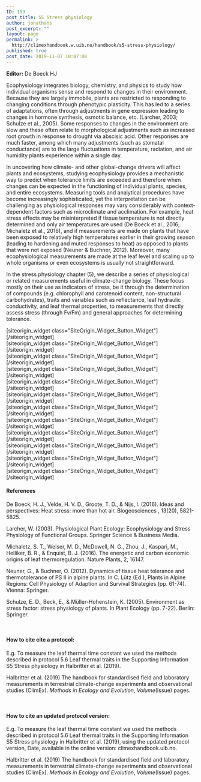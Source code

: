 ```yaml
---
ID: 153
post_title: S5 Stress physiology
author: jonathans
post_excerpt: ""
layout: page
permalink: >
  http://climexhandbook.w.uib.no/handbook/s5-stress-physiology/
published: true
post_date: 2019-11-07 10:07:08
---
```

<div id="pl-153" class="panel-layout"><div id="pg-153-0" class="panel-grid panel-no-style"><div id="pgc-153-0-0" class="panel-grid-cell" data-weight="1"><div id="panel-153-0-0-0" class="so-panel widget widget_sow-editor panel-first-child" data-index="0" data-style="{&quot;background_image_attachment&quot;:false,&quot;background_display&quot;:&quot;tile&quot;}"><div class="so-widget-sow-editor so-widget-sow-editor-base">
<div class="siteorigin-widget-tinymce textwidget">
	<strong>Editor:</strong> De Boeck HJ
</div>
</div></div><div id="panel-153-0-0-1" class="so-panel widget widget_sow-editor" data-index="1" data-style="{&quot;background_image_attachment&quot;:false,&quot;background_display&quot;:&quot;tile&quot;}"><div class="so-widget-sow-editor so-widget-sow-editor-base">
<div class="siteorigin-widget-tinymce textwidget">
	<p>Ecophysiology integrates biology, chemistry, and physics to study how individual organisms sense and respond to changes in their environment. Because they are largely immobile, plants are restricted to responding to changing conditions through phenotypic plasticity. This has led to a series of adaptations, often through adjustments in gene expression leading to changes in hormone synthesis, osmotic balance, etc. (Larcher, 2003; Schulze et al., 2005). Some responses to changes in the environment are slow and these often relate to morphological adjustments such as increased root growth in response to drought via abscisic acid. Other responses are much faster, among which many adjustments (such as stomatal conductance) are to the large fluctuations in temperature, radiation, and air humidity plants experience within a single day.</p>
<p>In uncovering how climate- and other global-change drivers will affect plants and ecosystems, studying ecophysiology provides a mechanistic way to predict when tolerance limits are exceeded and therefore when changes can be expected in the functioning of individual plants, species, and entire ecosystems. Measuring tools and analytical procedures have become increasingly sophisticated, yet the interpretation can be challenging as physiological responses may vary considerably with context-dependent factors such as microclimate and acclimation. For example, heat stress effects may be misinterpreted if tissue temperature is not directly determined and only air temperatures are used (De Boeck et al., 2016; Michaletz et al., 2016), and if measurements are made on plants that have been exposed to relatively high temperatures earlier in their growing season (leading to hardening and muted responses to heat) as opposed to plants that were not exposed (Neuner &amp; Buchner, 2012). Moreover, many ecophysiological measurements are made at the leaf level and scaling up to whole organisms or even ecosystems is usually not straightforward.</p>
<p>In the stress physiology chapter (5), we describe a series of physiological or related measurements useful in climate-change biology. These focus mostly on their use as indicators of stress, be it through the determination of compounds (e.g. chlorophyll and carotenoid content, non-structural carbohydrates), traits and variables such as reflectance, leaf hydraulic conductivity, and leaf thermal properties, to measurements that directly assess stress (through Fv/Fm) and general approaches for determining tolerance.</p>
</div>
</div></div><div id="panel-153-0-0-2" class="so-panel widget widget_sow-button" data-index="2" data-style="{&quot;background_image_attachment&quot;:false,&quot;background_display&quot;:&quot;tile&quot;}">[siteorigin_widget class="SiteOrigin_Widget_Button_Widget"][/siteorigin_widget]</div><div id="panel-153-0-0-3" class="so-panel widget widget_sow-button" data-index="3" data-style="{&quot;background_image_attachment&quot;:false,&quot;background_display&quot;:&quot;tile&quot;}">[siteorigin_widget class="SiteOrigin_Widget_Button_Widget"][/siteorigin_widget]</div><div id="panel-153-0-0-4" class="so-panel widget widget_sow-button" data-index="4" data-style="{&quot;background_image_attachment&quot;:false,&quot;background_display&quot;:&quot;tile&quot;}">[siteorigin_widget class="SiteOrigin_Widget_Button_Widget"][/siteorigin_widget]</div><div id="panel-153-0-0-5" class="so-panel widget widget_sow-button" data-index="5" data-style="{&quot;background_image_attachment&quot;:false,&quot;background_display&quot;:&quot;tile&quot;}">[siteorigin_widget class="SiteOrigin_Widget_Button_Widget"][/siteorigin_widget]</div><div id="panel-153-0-0-6" class="so-panel widget widget_sow-button" data-index="6" data-style="{&quot;background_image_attachment&quot;:false,&quot;background_display&quot;:&quot;tile&quot;}">[siteorigin_widget class="SiteOrigin_Widget_Button_Widget"][/siteorigin_widget]</div><div id="panel-153-0-0-7" class="so-panel widget widget_sow-button" data-index="7" data-style="{&quot;background_image_attachment&quot;:false,&quot;background_display&quot;:&quot;tile&quot;}">[siteorigin_widget class="SiteOrigin_Widget_Button_Widget"][/siteorigin_widget]</div><div id="panel-153-0-0-8" class="so-panel widget widget_sow-button" data-index="8" data-style="{&quot;background_image_attachment&quot;:false,&quot;background_display&quot;:&quot;tile&quot;}">[siteorigin_widget class="SiteOrigin_Widget_Button_Widget"][/siteorigin_widget]</div><div id="panel-153-0-0-9" class="so-panel widget widget_sow-button" data-index="9" data-style="{&quot;background_image_attachment&quot;:false,&quot;background_display&quot;:&quot;tile&quot;}">[siteorigin_widget class="SiteOrigin_Widget_Button_Widget"][/siteorigin_widget]</div><div id="panel-153-0-0-10" class="so-panel widget widget_sow-button" data-index="10" data-style="{&quot;background_image_attachment&quot;:false,&quot;background_display&quot;:&quot;tile&quot;}">[siteorigin_widget class="SiteOrigin_Widget_Button_Widget"][/siteorigin_widget]</div><div id="panel-153-0-0-11" class="so-panel widget widget_sow-button" data-index="11" data-style="{&quot;background_image_attachment&quot;:false,&quot;background_display&quot;:&quot;tile&quot;}">[siteorigin_widget class="SiteOrigin_Widget_Button_Widget"][/siteorigin_widget]</div><div id="panel-153-0-0-12" class="so-panel widget widget_sow-button" data-index="12" data-style="{&quot;background_image_attachment&quot;:false,&quot;background_display&quot;:&quot;tile&quot;}">[siteorigin_widget class="SiteOrigin_Widget_Button_Widget"][/siteorigin_widget]</div><div id="panel-153-0-0-13" class="so-panel widget widget_sow-button" data-index="13" data-style="{&quot;background_image_attachment&quot;:false,&quot;background_display&quot;:&quot;tile&quot;}">[siteorigin_widget class="SiteOrigin_Widget_Button_Widget"][/siteorigin_widget]</div><div id="panel-153-0-0-14" class="so-panel widget widget_sow-editor panel-last-child" data-index="14" data-style="{&quot;padding&quot;:&quot;30px 0px 0px 0px&quot;,&quot;background_image_attachment&quot;:false,&quot;background_display&quot;:&quot;tile&quot;}"><div class="panel-widget-style panel-widget-style-for-153-0-0-14"><div class="so-widget-sow-editor so-widget-sow-editor-base">
<div class="siteorigin-widget-tinymce textwidget">
	<h4>References</h4>
<p>De Boeck, H. J., Velde, H. V. D., Groote, T. D., &amp; Nijs, I. (2016). Ideas and perspectives: Heat stress: more than hot air. Biogeosciences , 13(20), 5821-5825.</p>
<p>Larcher, W. (2003). Physiological Plant Ecology: Ecophysiology and Stress Physiology of Functional Groups. Springer Science &amp; Business Media.</p>
<p>Michaletz, S. T., Weiser, M. D., McDowell, N. G., Zhou, J., Kaspari, M., Helliker, B. R., &amp; Enquist, B. J. (2016). The energetic and carbon economic origins of leaf thermoregulation. Nature Plants, 2, 16147.</p>
<p>Neuner, G., &amp; Buchner, O. (2012). Dynamics of tissue heat tolerance and thermotolerance of PS II in alpine plants. In C. Lütz (Ed.), Plants in Alpine Regions: Cell Physiology of Adaption and Survival Strategies (pp. 61-74). Vienna: Springer.</p>
<p>Schulze, E. D., Beck, E., &amp; Müller-Hohenstein, K. (2005). Environment as stress factor: stress physiology of plants. In Plant Ecology (pp. 7-22). Berlin: Springer.</p>
<p>&nbsp;</p>
<h4>How to cite cite a protocol:</h4>
<p>E.g. To measure the leaf thermal time constant we used the methods described in protocol 5.6 Leaf thermal traits in the Supporting Information S5 Stress physiology in Halbritter et al. (2019).</p>
<p>Halbritter et al. (2019) The handbook for standardised field and laboratory measurements in terrestrial climate-change experiments and observational studies (ClimEx). <em>Methods in Ecology and Evolution</em>, <em>Volume</em>(Issue) pages.</p>
<p>&nbsp;</p>
<h4>How to cite an updated protocol version:</h4>
<p>E.g. To measure the leaf thermal time constant we used the methods described in protocol 5.6 Leaf thermal traits in the Supporting Information S5 Stress physiology in Halbritter et al. (2019), using the updated protocol version, Date, available in the online version: climexhandbook.uib.no.</p>
<p>Halbritter et al. (2019) The handbook for standardised field and laboratory measurements in terrestrial climate-change experiments and observational studies (ClimEx). <em>Methods in Ecology and Evolution</em>, <em>Volume</em>(Issue) pages.</p>
<p>&nbsp;</p>
</div>
</div></div></div></div></div></div>